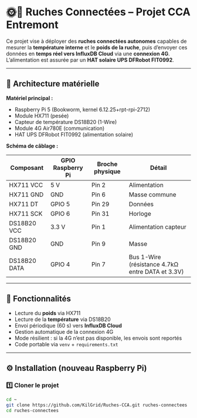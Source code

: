 # 🌞🐝 Ruches Connectées – Projet CCA Entremont

Ce projet vise à déployer des **ruches connectées autonomes** capables de mesurer la **température interne** et le **poids de la ruche**, puis d’envoyer ces données en **temps réel vers InfluxDB Cloud** via une **connexion 4G**.  
L’alimentation est assurée par un **HAT solaire UPS DFRobot FIT0992**.

---

## 🧩 Architecture matérielle

**Matériel principal :**
- Raspberry Pi 5 (Bookworm, kernel 6.12.25+rpt-rpi-2712)
- Module HX711 (pesée)
- Capteur de température DS18B20 (1-Wire)
- Module 4G Air780E (communication)
- HAT UPS DFRobot FIT0992 (alimentation solaire)

**Schéma de câblage :**

| Composant | GPIO Raspberry Pi | Broche physique | Détail |
|------------|------------------|------------------|--------|
| HX711 VCC | 5 V | Pin 2 | Alimentation |
| HX711 GND | GND | Pin 6 | Masse commune |
| HX711 DT  | GPIO 5 | Pin 29 | Données |
| HX711 SCK | GPIO 6 | Pin 31 | Horloge |
| DS18B20 VCC | 3.3 V | Pin 1 | Alimentation capteur |
| DS18B20 GND | GND | Pin 9 | Masse |
| DS18B20 DATA | GPIO 4 | Pin 7 | Bus 1-Wire (résistance 4.7kΩ entre DATA et 3.3V) |

---

## 🧠 Fonctionnalités

- Lecture du **poids** via HX711  
- Lecture de la **température** via DS18B20  
- Envoi périodique (60 s) vers **InfluxDB Cloud**
- Gestion automatique de la connexion 4G
- Mode résilient : si la 4G n’est pas disponible, les envois sont reportés
- Code portable via `venv` + `requirements.txt`

---

## ⚙️ Installation (nouveau Raspberry Pi)

### 1️⃣ Cloner le projet
```bash
cd ~
git clone https://github.com/KilGrid/Ruches-CCA.git ruches-connectees
cd ruches-connectees
